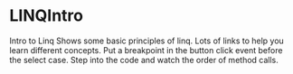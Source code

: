 # LINQIntro
Intro to Linq
Shows some basic principles of linq.  Lots of links to help you learn different concepts.  Put a breakpoint in the button click event before the select case.  Step into the code and watch the order of method calls.
